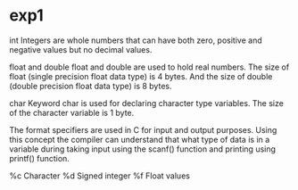 # exp1

int
Integers are whole numbers that can have both zero, 
positive and negative values but no decimal values.

float and double
float and double are used to hold real numbers.
The size of float (single precision float data type) is 4 bytes. 
And the size of double (double precision float data type) is 8 bytes.

char
Keyword char is used for declaring character type variables.
The size of the character variable is 1 byte.

The format specifiers are used in C for input and output purposes.
Using this concept the compiler can understand that what type of data is in a variable during taking input 
using the scanf() function and printing using printf() function.

%c	Character
%d	Signed integer
%f	Float values
